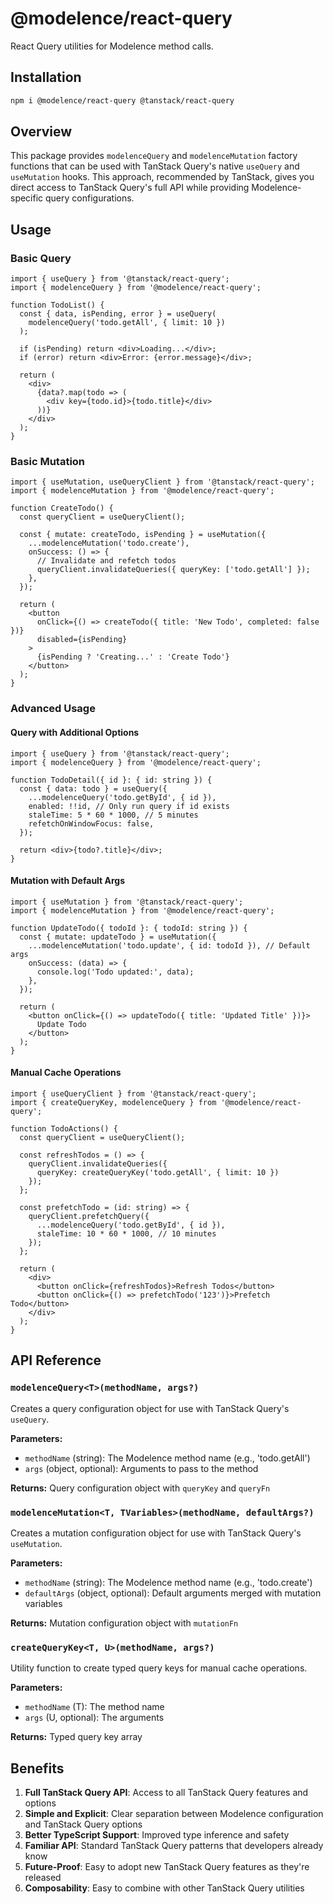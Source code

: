 # @modelence/react-query

React Query utilities for Modelence method calls.

## Installation

```bash
npm i @modelence/react-query @tanstack/react-query
```

## Overview

This package provides `modelenceQuery` and `modelenceMutation` factory functions that can be used with TanStack Query's native `useQuery` and `useMutation` hooks. This approach, recommended by TanStack, gives you direct access to TanStack Query's full API while providing Modelence-specific query configurations.

## Usage

### Basic Query

```tsx
import { useQuery } from '@tanstack/react-query';
import { modelenceQuery } from '@modelence/react-query';

function TodoList() {
  const { data, isPending, error } = useQuery(
    modelenceQuery('todo.getAll', { limit: 10 })
  );
  
  if (isPending) return <div>Loading...</div>;
  if (error) return <div>Error: {error.message}</div>;
  
  return (
    <div>
      {data?.map(todo => (
        <div key={todo.id}>{todo.title}</div>
      ))}
    </div>
  );
}
```

### Basic Mutation

```tsx
import { useMutation, useQueryClient } from '@tanstack/react-query';
import { modelenceMutation } from '@modelence/react-query';

function CreateTodo() {
  const queryClient = useQueryClient();
  
  const { mutate: createTodo, isPending } = useMutation({
    ...modelenceMutation('todo.create'),
    onSuccess: () => {
      // Invalidate and refetch todos
      queryClient.invalidateQueries({ queryKey: ['todo.getAll'] });
    },
  });
  
  return (
    <button 
      onClick={() => createTodo({ title: 'New Todo', completed: false })}
      disabled={isPending}
    >
      {isPending ? 'Creating...' : 'Create Todo'}
    </button>
  );
}
```

### Advanced Usage

#### Query with Additional Options

```tsx
import { useQuery } from '@tanstack/react-query';
import { modelenceQuery } from '@modelence/react-query';

function TodoDetail({ id }: { id: string }) {
  const { data: todo } = useQuery({
    ...modelenceQuery('todo.getById', { id }),
    enabled: !!id, // Only run query if id exists
    staleTime: 5 * 60 * 1000, // 5 minutes
    refetchOnWindowFocus: false,
  });
  
  return <div>{todo?.title}</div>;
}
```

#### Mutation with Default Args

```tsx
import { useMutation } from '@tanstack/react-query';
import { modelenceMutation } from '@modelence/react-query';

function UpdateTodo({ todoId }: { todoId: string }) {
  const { mutate: updateTodo } = useMutation({
    ...modelenceMutation('todo.update', { id: todoId }), // Default args
    onSuccess: (data) => {
      console.log('Todo updated:', data);
    },
  });
  
  return (
    <button onClick={() => updateTodo({ title: 'Updated Title' })}>
      Update Todo
    </button>
  );
}
```

#### Manual Cache Operations

```tsx
import { useQueryClient } from '@tanstack/react-query';
import { createQueryKey, modelenceQuery } from '@modelence/react-query';

function TodoActions() {
  const queryClient = useQueryClient();
  
  const refreshTodos = () => {
    queryClient.invalidateQueries({ 
      queryKey: createQueryKey('todo.getAll', { limit: 10 }) 
    });
  };
  
  const prefetchTodo = (id: string) => {
    queryClient.prefetchQuery({
      ...modelenceQuery('todo.getById', { id }),
      staleTime: 10 * 60 * 1000, // 10 minutes
    });
  };
  
  return (
    <div>
      <button onClick={refreshTodos}>Refresh Todos</button>
      <button onClick={() => prefetchTodo('123')}>Prefetch Todo</button>
    </div>
  );
}
```

## API Reference

### `modelenceQuery<T>(methodName, args?)`

Creates a query configuration object for use with TanStack Query's `useQuery`.

**Parameters:**
- `methodName` (string): The Modelence method name (e.g., 'todo.getAll')
- `args` (object, optional): Arguments to pass to the method

**Returns:** Query configuration object with `queryKey` and `queryFn`

### `modelenceMutation<T, TVariables>(methodName, defaultArgs?)`

Creates a mutation configuration object for use with TanStack Query's `useMutation`.

**Parameters:**
- `methodName` (string): The Modelence method name (e.g., 'todo.create')
- `defaultArgs` (object, optional): Default arguments merged with mutation variables

**Returns:** Mutation configuration object with `mutationFn`

### `createQueryKey<T, U>(methodName, args?)`

Utility function to create typed query keys for manual cache operations.

**Parameters:**
- `methodName` (T): The method name
- `args` (U, optional): The arguments

**Returns:** Typed query key array

## Benefits

1. **Full TanStack Query API**: Access to all TanStack Query features and options
2. **Simple and Explicit**: Clear separation between Modelence configuration and TanStack Query options
3. **Better TypeScript Support**: Improved type inference and safety
4. **Familiar API**: Standard TanStack Query patterns that developers already know
5. **Future-Proof**: Easy to adopt new TanStack Query features as they're released
6. **Composability**: Easy to combine with other TanStack Query utilities
